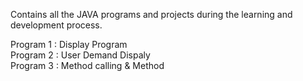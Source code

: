 Contains all the JAVA programs and projects during the learning and development process.

Program 1 : Display Program  
Program 2 : User Demand Dispaly  
Program 3 : Method calling & Method  
